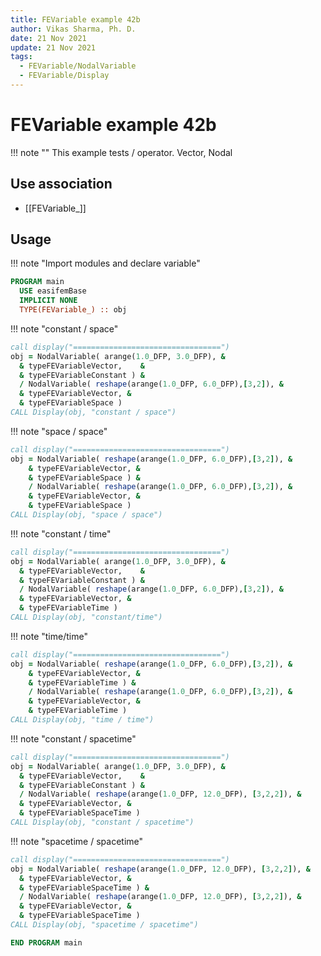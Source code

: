 ```yaml
---
title: FEVariable example 42b
author: Vikas Sharma, Ph. D.
date: 21 Nov 2021
update: 21 Nov 2021
tags:
  - FEVariable/NodalVariable
  - FEVariable/Display
---
```


# FEVariable example 42b

!!! note ""
This example tests / operator. Vector, Nodal

## Use association

- [[FEVariable_]]

## Usage

!!! note "Import modules and declare variable"

```fortran
PROGRAM main
  USE easifemBase
  IMPLICIT NONE
  TYPE(FEVariable_) :: obj
```

!!! note "constant / space"

```fortran
call display("=================================")
obj = NodalVariable( arange(1.0_DFP, 3.0_DFP), &
  & typeFEVariableVector,    &
  & typeFEVariableConstant ) &
  / NodalVariable( reshape(arange(1.0_DFP, 6.0_DFP),[3,2]), &
  & typeFEVariableVector, &
  & typeFEVariableSpace )
CALL Display(obj, "constant / space")
```

!!! note "space / space"

```fortran
call display("=================================")
obj = NodalVariable( reshape(arange(1.0_DFP, 6.0_DFP),[3,2]), &
    & typeFEVariableVector, &
    & typeFEVariableSpace ) &
    / NodalVariable( reshape(arange(1.0_DFP, 6.0_DFP),[3,2]), &
    & typeFEVariableVector, &
    & typeFEVariableSpace )
CALL Display(obj, "space / space")
```

!!! note "constant / time"

```fortran
call display("=================================")
obj = NodalVariable( arange(1.0_DFP, 3.0_DFP), &
  & typeFEVariableVector,    &
  & typeFEVariableConstant ) &
  / NodalVariable( reshape(arange(1.0_DFP, 6.0_DFP),[3,2]), &
  & typeFEVariableVector, &
  & typeFEVariableTime )
CALL Display(obj, "constant/time")
```

!!! note "time/time"

```fortran
call display("=================================")
obj = NodalVariable( reshape(arange(1.0_DFP, 6.0_DFP),[3,2]), &
    & typeFEVariableVector, &
    & typeFEVariableTime ) &
    / NodalVariable( reshape(arange(1.0_DFP, 6.0_DFP),[3,2]), &
    & typeFEVariableVector, &
    & typeFEVariableTime )
CALL Display(obj, "time / time")
```

!!! note "constant / spacetime"

```fortran
call display("=================================")
obj = NodalVariable( arange(1.0_DFP, 3.0_DFP), &
  & typeFEVariableVector,    &
  & typeFEVariableConstant ) &
  / NodalVariable( reshape(arange(1.0_DFP, 12.0_DFP), [3,2,2]), &
  & typeFEVariableVector, &
  & typeFEVariableSpaceTime )
CALL Display(obj, "constant / spacetime")
```

!!! note "spacetime / spacetime"

```fortran
call display("=================================")
obj = NodalVariable( reshape(arange(1.0_DFP, 12.0_DFP), [3,2,2]), &
  & typeFEVariableVector, &
  & typeFEVariableSpaceTime ) &
  / NodalVariable( reshape(arange(1.0_DFP, 12.0_DFP), [3,2,2]), &
  & typeFEVariableVector, &
  & typeFEVariableSpaceTime )
CALL Display(obj, "spacetime / spacetime")
```

```fortran
END PROGRAM main
```
